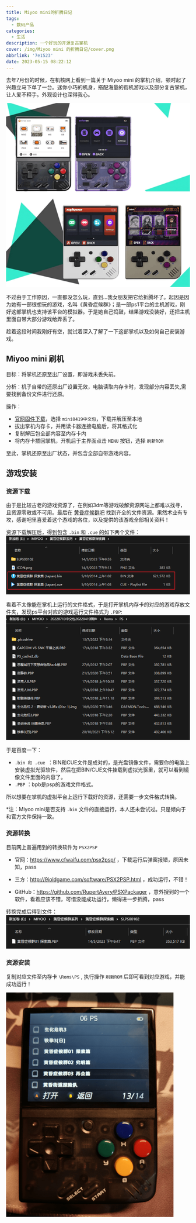 ```yaml
---
title: Miyoo mini的折腾日记
tags:
  - 数码产品
categories:
  - 生活
description: 一个好玩的开源复古掌机
cover: /img/Miyoo mini 的折腾日记/cover.png
abbrlink: '7e1523'
date: 2023-05-15 08:22:12
---
```


去年7月份的时候，在机核网上看到一篇关于 Miyoo mini 的掌机介绍，顿时起了兴趣立马下单了一台。迷你小巧的机身，搭配海量的街机游戏以及部分复古掌机，让人爱不释手。外观设计也深得我心。

![Alt text](../img/Miyoo%20mini%20%E7%9A%84%E6%8A%98%E8%85%BE%E6%97%A5%E8%AE%B0/1684116970260.png)

不过由于工作原因，一直都没怎么玩，直到...我女朋友把它给折腾坏了。起因是因为她有一部很想玩的游戏，名叫《黄昏症候群》；是一部ps1平台的主机游戏，刚好这部掌机也支持该平台的模拟器。于是她自己捣鼓，结果游戏没装好，还把主机里面自带大部分游戏给弄丢了。

趁着这段时间我刚好有空，就试着深入了解了一下这部掌机以及如何自己安装游戏。

## Miyoo mini 刷机

目标：将掌机还原至出厂设置，即游戏未丢失前。

分析：机子自带的还原出厂设置无效，电脑读取内存卡时，发现部分内容丢失,需要找到备份文件进行还原。

操作：

- [官网固件下载](https://www.lomiyoo.com/gujianxiazai.html)，选择 `mini0419中文包`，下载并解压至本地
- 拔出掌机内存卡，并用读卡器连接电脑后，将其格式化
- 复制解压包全部内容至内存卡内
- 将内存卡插回掌机，开机后于主界面点击 `MENU` 按钮，选择 `刷新ROM`

至此，掌机还原至出厂状态，并包含全部自带游戏内容。

## 游戏安装

### 资源下载

由于是比较古老的游戏资源了，在例如3dm等游戏破解资源网站上都难以找寻，且资源零散或不可用。最后在 [黄昏症候群吧](https://tieba.baidu.com/p/7155802788?fid=10630005&pid=137076683271#137076683271) 找到齐全的文件资源。果然术业有专攻，感谢吧里喜爱着这个游戏的各位，以及提供的该游戏全部相关资料！

资源下载解压后，得到包含 `.bin` 和 `.cue` 的如下两个文件：
![Alt text](../img/Miyoo%20mini%20%E7%9A%84%E6%8A%98%E8%85%BE%E6%97%A5%E8%AE%B0/1684114153165.png)

看着不太像能在掌机上运行的文件格式，于是打开掌机内存卡的对应的游戏存放文件夹，发现ps平台对应的游戏运行文件格式为 `.PBP`:
![Alt text](../img/Miyoo%20mini%20%E7%9A%84%E6%8A%98%E8%85%BE%E6%97%A5%E8%AE%B0/1684114514519.png)

于是百度一下：

- `.bin 和 .cue `：BIN和CUE文件是成对的，是光盘镜像文件，需要你的电脑上安装虚拟光驱软件，然后在把BIN/CUE文件挂载到虚拟光驱里，就可以看到镜像文件里面的内容了。
- `.PBP` ：bpb是psp的游戏文件格式。

所以想要在掌机的虚拟平台上运行下载好的资源，还需要一步文件格式转换。

*注：Miyoo mini是否支持 `.bin` 文件的直接运行，本人还未尝试过。只是倾向于和官方文件保持一致。

### 资源转换

目前网上普遍用到的转换软件为 `PSX2PSP`

- 官网：https://www.cfwaifu.com/psx2psp/ ，下载运行后弹窗报错，原因未知，pass

- 三方：http://9ioldgame.com/software/PSX2PSP.html ，成功运行，不错！

- GitHub：https://github.com/RupertAvery/PSXPackager ，意外搜到的一个软件，看着应该不错，可惜没能成功运行，懒得进一步折腾，pass

转换完成后得到文件：
![Alt text](../img/Miyoo%20mini%20%E7%9A%84%E6%8A%98%E8%85%BE%E6%97%A5%E8%AE%B0/1684115677247.png)

### 资源安装

复制对应文件至内存卡 `\Roms\PS` , 执行操作 `刷新ROM` 后即可看到对应游戏，并能成功运行！

![Alt text](../img/Miyoo%20mini%20%E7%9A%84%E6%8A%98%E8%85%BE%E6%97%A5%E8%AE%B0/1684116854945.png)

